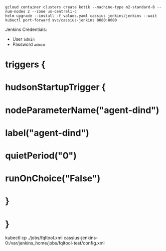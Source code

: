 ```
gcloud container clusters create kotik --machine-type n2-standard-8 --num-nodes 2 --zone us-central1-c
helm upgrade --install -f values.yaml cassius jenkins/jenkins --wait
kubectl port-forward svc/cassius-jenkins 8080:8080
```

Jenkins Credentials:
- User `admin`
- Password `admin`

# triggers {
#   hudsonStartupTrigger {
#     nodeParameterName("agent-dind")
#     label("agent-dind")
#     quietPeriod("0")
#     runOnChoice("False")
#   }
# }

kubectl cp ./jobs/fqltool.xml cassius-jenkins-0:/var/jenkins_home/jobs/fqltool-test/config.xml
